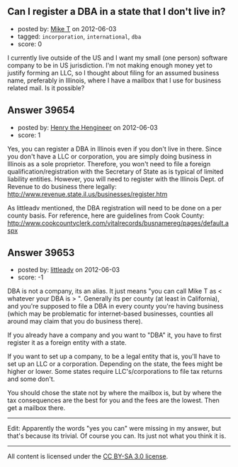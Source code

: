 ## Can I register a DBA in a state that I don't live in?

- posted by: [Mike T](https://stackexchange.com/users/-1/6926-mike-t) on 2012-06-03
- tagged: `incorporation`, `international`, `dba`
- score: 0

I currently live outside of the US and I want my small (one person) software company to be in US jurisdiction. I'm not making enough money yet to justify forming an LLC, so I thought about filing for an assumed business name, preferably in Illinois, where I have a mailbox that I use for business related mail. Is it possible?


## Answer 39654

- posted by: [Henry the Hengineer](https://stackexchange.com/users/-1/1692-henry-the-hengineer) on 2012-06-03
- score: 1

Yes, you can register a DBA in Illinois even if you don't live in there. Since you don't have a LLC or corporation, you are simply doing business in Illinois as a sole proprietor. Therefore, you won't need to file a foreign qualification/registration with the Secretary of State as is typical of limited liability entities. However, you will need to register with the Illinois Dept. of Revenue to do business there legally: http://www.revenue.state.il.us/businesses/register.htm

As littleadv mentioned, the DBA registration will need to be done on a per county basis. For reference, here are guidelines from Cook County: http://www.cookcountyclerk.com/vitalrecords/busnamereg/pages/default.aspx


## Answer 39653

- posted by: [littleadv](https://stackexchange.com/users/-1/13808-littleadv) on 2012-06-03
- score: -1

DBA is not a company, its an alias. It just means "you can call Mike T as < whatever your DBA is > ". Generally its per county (at least in California), and you're supposed to file a DBA in every county you're having business (which may be problematic for internet-based businesses, counties all around may claim that you do business there).

If you already have a company and you want to "DBA" it, you have to first register it as a foreign entity with a state.

If you want to set up a company, to be a legal entity that is, you'll have to set up an LLC or a corporation. Depending on the state, the fees might be higher or lower. Some states require LLC's/corporations to file tax returns and some don't.

You should chose the state not by where the mailbox is, but by where the tax consequences are the best for you and the fees are the lowest. Then get a mailbox there.

---

Edit: Apparently the words "yes you can" were missing in my answer, but that's because its trivial. Of course you can. Its just not what you think it is.



---

All content is licensed under the [CC BY-SA 3.0 license](https://creativecommons.org/licenses/by-sa/3.0/).

